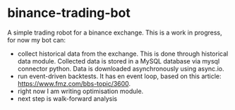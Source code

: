 # binance-trading-bot
A simple trading robot for a binance exchange.
This is a work in progress, for now my bot can:
- collect historical data from the exchange. This is done through historical data module. Collected data is stored in a MySQL database via mysql connector python. Data is downloaded asynchronously using async.io.
- run event-driven backtests. It has en event loop, based on this article: https://www.fmz.com/bbs-topic/3600.
- right now I am writing optimisation module.
- next step is walk-forward analysis
